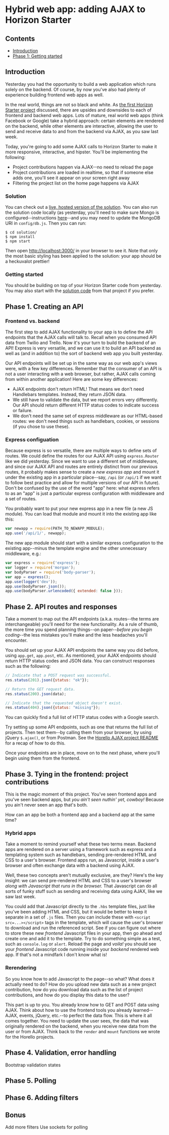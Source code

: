 # Hybrid web app: adding AJAX to Horizon Starter

## Contents

- [Introduction](#introduction)
- [Phase 1: Getting started](#phase-1-getting-started)

## Introduction

Yesterday you had the opportunity to build a web application which runs solely
on the backend. Of course, by now you've also had plenty of experience building
frontend web apps as well.

In the real world, things are not so black and white. As [the first Horizon
Starter project](../../day4/horizonstarter) discussed, there are upsides and
downsides to each of frontend and backend web apps. Lots of mature, real world
web apps (think Facebook or Google) take a hybrid approach: certain elements are
rendered on the backend, while other elements are interactive, allowing the user
to send and receive data to and from the backend via AJAX, as you saw last week.

Today, you're going to add some AJAX calls to Horizon Starter to make it more
responsive, interactive, and hipster. You'll be implementing the following:

- Project contributions happen via AJAX--no need to reload the page
- Project contributions are loaded in realtime, so that if someone else adds
  one, you'll see it appear on your screen right away
- Filtering the project list on the home page happens via AJAX

### Solution

You can check out a [live, hosted version of the
solution](http://starter.horizonsbootcamp.com:8090/). You can also run the
solution code locally (as yesterday, you'll need to make sure Mongo is
configured--instructions
[here](../../day4/README.md#phase-2-mongo-mongoose)--and you may need to update
the MongoDB URI in `config/db.js`. Then you can run:

```
$ cd solution/
$ npm install
$ npm start
```

Then open [http://localhost:3000/](http://localhost:3000/) in your browser
to see it. Note that only the most basic styling has been applied to the
solution: your app should be a heckuvalot prettier!

### Getting started

You should be building on top of your Horizon Starter code from yesterday. You
may also start with the [solution code](../../day4/horizonstarter/solution) from
that project if you prefer.


## Phase 1. Creating an API

### Frontend vs. backend

The first step to add AJAX functionality to your app is to define the API
endpoints that the AJAX calls will talk to. Recall when you consumed API data
from Twilio and Trello. Now it's your turn to build the backend of an API!
Express is very versatile, and we can use it to build an API backend as well as
(and in addition to) the sort of backend web app you built yesterday.

Our API endpoints will be set up in the same way as our web app's views were,
with a few key differences. Remember that the consumer of an API is not a user
interacting with a web browser, but rather, AJAX calls coming from within
another application! Here are some key differences:

- AJAX endpoints don't return HTML! That means we don't need Handlebars
  templates. Instead, they return JSON data.
- We still have to validate the data, but we report errors very differently. Our
  API should return different HTTP status codes to indicate success or failure.
- We don't need the same set of express middleware as our HTML-based routes: we
  don't need things such as handlebars, cookies, or sessions (if you chose to
  use these).

### Express configuation

Because express is so versatile, there are multiple ways to define sets of
routes. We could define the routes for our AJAX API using `express.Router` like
we did yesterday. Since we want to use a different set of middleware, and since
our AJAX API and routes are entirely distinct from our previous routes, it
probably makes sense to create a _new express app_ and mount it under the
existing app in a particular place--say, `/api` (or `/api/1` if we want to
follow best practice and allow for multiple versions of our API in future).
Don't be confused by the use of the word "app" here: what express refers to as
an "app" is just a particular express configuration with middleware and a set of
routes.

You probably want to put your new express app in a new file (a new JS module).
You can load that module and mount it into the existing app like this:

```javascript
var newapp = require(PATH_TO_NEWAPP_MODULE);
app.use('/api/1/', newapp);
```

The new app module should start with a similar express configuration to the
existing app--minus the template engine and the other unnecessary middleware,
e.g.:

```javascript
var express = require('express');
var logger = require('morgan');
var bodyParser = require('body-parser');
var app = express();
app.use(logger('dev'));
app.use(bodyParser.json());
app.use(bodyParser.urlencoded({ extended: false }));
```

## Phase 2. API routes and responses

Take a moment to map out the API endpoints (a.k.a. routes--the terms are
interchangeable) you'll need for the new functionality. As a rule of thumb, the
more time you spend planning things--on paper--_before you begin coding_--the
less mistakes you'll make and the less headaches you'll encounter.

You should set up your AJAX API endpoints the same way you did before, using
`app.get`, `app.post`, etc. As mentioned, your AJAX endpoints should return HTTP
status codes and JSON data. You can construct responses such as the following:

```javascript
// Indicate that a POST request was successful.
res.status(201).json({status: "ok"});

// Return the GET request data.
res.status(200).json(data);

// Indicate that the requested object doesn't exist.
res.status(404).json({status: "missing"});
```

You can quickly find a full list of HTTP status codes with a Google search.

Try setting up some API endpoints, such as one that returns the full list of
projects. Then test them--by calling them from your browser, by using jQuery
`$.ajax()`, or from Postman. See the [Horello AJAX project
README](https://github.com/horizons-school-of-technology/week02/tree/master/day4/2_horello-ajax#phase-2-getting-familiar-with-the-api)
for a recap of how to do this.

Once your endpoints are in place, move on to the next phase, where you'll begin
using them from the frontend.

## Phase 3. Tying in the frontend: project contributions

This is the magic moment of this project. You've seen frontend apps and you've
seen backend apps, but _you ain't seen nuthin' yet, cowboy!_ Because you ain't
never seen an app that's both.

How can an app be both a frontend app and a backend app at the same time?

### Hybrid apps

Take a moment to remind yourself what these two terms mean. Backend apps are
rendered on a server using a framework such as express and a templating system
such as handlebars, sending pre-rendered HTML and CSS to a user's browser.
Frontend apps run, as Javascript, inside a user's browser and often exchange
data with a backend using AJAX.

Well, these two concepts aren't mutually exclusive, are they? Here's the key
insight: we can send pre-rendered HTML and CSS to a user's browser _along with
Javascript that runs in the browser._ That Javascript can do all sorts of funky
stuff such as sending and receiving data using AJAX, like we saw last week.

You could add that Javascript directly to the `.hbs` template files, just like
you've been adding HTML and CSS, but it would be better to keep it separate in a
set of `.js` files. Then you can include these with `<script src=...></script>`
tags in the template, which will cause the user's browser to download and run
the referenced script. See if you can figure out where to store these new
_frontend_ Javascript files in your app, then go ahead and create one and add it
to the template. Try to do something simple as a test, such as `console.log` or
`alert`. Reload the page and _voila!_ you should see your _frontend_ Javascript
code running inside your _backend_ rendered web app. If that's not a mindfark I
don't know what is!

### Rerendering

So you know how to add Javascript to the page--so what? What does it actually
need to do? How do you upload new data such as a new project contribution, how
do you download data such as the list of project contributions, and how do you
display this data to the user?

This part is up to you. You already know how to GET and POST data using AJAX.
Think about how to use the frontend tools you already learned--AJAX, events,
jQuery, etc.--to perfect the data flow. This is where it all comes together. You
need to update the user sees, the data that was originally rendered on the
backend, when you receive new data from the user or from AJAX. Think back to the
`render` and `mount` functions we wrote for the Horello projects.


## Phase 4. Validation, error handling

Bootstrap validation states

## Phase 5. Polling

## Phase 6. Adding filters

## Bonus

Add more filters
Use sockets for polling

